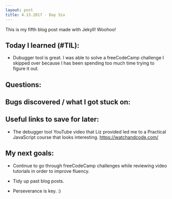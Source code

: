 ```yaml
---
layout: post
title: 4.13.2017 - Day Six 
---
```


This is my fifth blog post made with Jekyll! Woohoo! 

## Today I learned (#TIL):

- Dubugger tool is great.  I was able to solve a freeCodeCamp challenge I skipped over because I has been spending too much time trying to figure it out.   



## Questions:



## Bugs discovered / what I got stuck on:


## Useful links to save for later:

- The debugger tool YouTube video that Liz provided led me to a Practical JavaScript course that looks interesting.
https://watchandcode.com/


## My next goals:


- Continue to go through freeCodeCamp challenges while reviewing video tutorials in order to improve fluency.
- Tidy up past blog posts. 

- Perseverance is key.  :)







